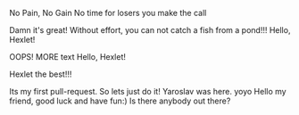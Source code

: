 No Pain, No Gain
No time for losers you make the call

Damn it's great!
Without effort, you can not catch a fish from a pond!!!
Hello, Hexlet!


OOPS!
MORE text
Hello, Hexlet!

Hexlet the best!!! 

Its my first pull-request. So lets just do it! Yaroslav was here.
yoyo
Hello my friend, good luck and have fun:)
Is there anybody out there?

